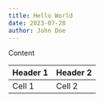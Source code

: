 ```yaml
---
title: Hello World
date: 2023-07-28
author: John Doe
---
```


Content

| Header 1 | Header 2 |
| -------- | -------- |
| Cell 1   | Cell 2   |

